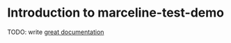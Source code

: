 # Introduction to marceline-test-demo

TODO: write [great documentation](http://jacobian.org/writing/great-documentation/what-to-write/)
